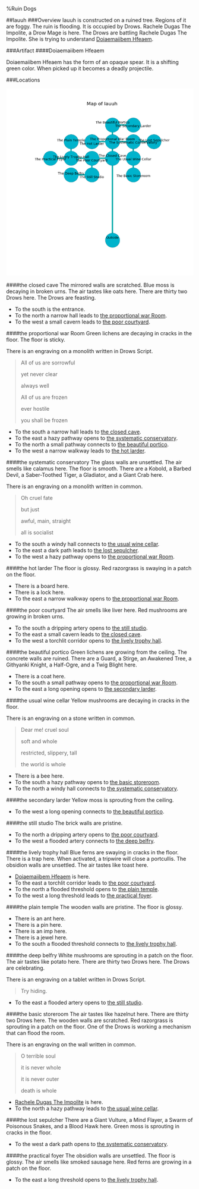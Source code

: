 %Ruin Dogs

##Iauuh
###Overview
Iauuh is constructed on a ruined tree. Regions of it are foggy. The ruin is flooding. It is occupied by Drows. <a name="Rachele-Dugas-The-Impolite"></a>Rachele Dugas The Impolite, a Drow Mage is here. The Drows are battling Rachele Dugas The Impolite. She  is trying to understand [Doiaemaiibem Hfeaem](#Doiaemaiibem-Hfeaem). 



###Artifact
####<a name="Doiaemaiibem-Hfeaem"></a>Doiaemaiibem Hfeaem


Doiaemaiibem Hfeaem has the form of an opaque spear. It is a shifting green color. When picked up it becomes a deadly projectile. 





###Locations


![](../v1/images/Iauuh.png)

####<a name="the-closed-cave"></a>the closed cave
The mirrored walls are scratched. Blue moss is decaying in broken urns. The air tastes like oats here. There are thirty two Drows here. The Drows are feasting. 



* To the south is the entrance.
* To the north a narrow hall leads to [the proportional war Room](#the-proportional-war-Room).
* To the west a small cavern leads to [the poor courtyard](#the-poor-courtyard).


####<a name="the-proportional-war-Room"></a>the proportional war Room
Green lichens are decaying in cracks in the floor. The floor is sticky. 

There is an engraving on a monolith written in Drows Script. 

> All of us are sorrowful
>
> yet never clear
>
> always well
>
> All of us are frozen
>
> ever hostile
>
> you shall be frozen
>


* To the south a narrow hall leads to [the closed cave](#the-closed-cave).
* To the east a hazy pathway opens to [the systematic conservatory](#the-systematic-conservatory).
* To the north a small pathway connects to [the beautiful portico](#the-beautiful-portico).
* To the west a narrow walkway leads to [the hot larder](#the-hot-larder).


####<a name="the-systematic-conservatory"></a>the systematic conservatory
The glass walls are unsettled. The air smells like calamus here. The floor is smooth. There are a Kobold, a Barbed Devil, a Saber-Toothed Tiger, a Gladiator, and a Giant Crab here. 

There is an engraving on a monolith written in common. 

> Oh cruel fate
>
> but just
>
> awful, main, straight
>
> all is socialist
>


* To the south a windy hall connects to [the usual wine cellar](#the-usual-wine-cellar).
* To the east a dark path leads to [the lost sepulcher](#the-lost-sepulcher).
* To the west a hazy pathway opens to [the proportional war Room](#the-proportional-war-Room).


####<a name="the-hot-larder"></a>the hot larder
The floor is glossy. Red razorgrass is swaying in a patch on the floor. 



* There is a board here.
* There is a lock here.
* To the east a narrow walkway opens to [the proportional war Room](#the-proportional-war-Room).


####<a name="the-poor-courtyard"></a>the poor courtyard
The air smells like liver here. Red mushrooms are growing in broken urns. 



* To the south a dripping artery opens to [the still studio](#the-still-studio).
* To the east a small cavern leads to [the closed cave](#the-closed-cave).
* To the west a torchlit corridor opens to [the lively trophy hall](#the-lively-trophy-hall).


####<a name="the-beautiful-portico"></a>the beautiful portico
Green lichens are growing from the ceiling. The concrete walls are ruined. There are a Guard, a Stirge, an Awakened Tree, a Githyanki Knight, a Half-Ogre, and a Twig Blight here. 



* There is a coat here.
* To the south a small pathway opens to [the proportional war Room](#the-proportional-war-Room).
* To the east a long opening opens to [the secondary larder](#the-secondary-larder).


####<a name="the-usual-wine-cellar"></a>the usual wine cellar
Yellow mushrooms are decaying in cracks in the floor. 

There is an engraving on a stone written in common. 

> Dear me! cruel soul
>
> soft and whole
>
> restricted, slippery, tall
>
> the world is whole
>


* There is a bee here.
* To the south a hazy pathway opens to [the basic storeroom](#the-basic-storeroom).
* To the north a windy hall connects to [the systematic conservatory](#the-systematic-conservatory).


####<a name="the-secondary-larder"></a>the secondary larder
Yellow moss is sprouting from the ceiling. 



* To the west a long opening connects to [the beautiful portico](#the-beautiful-portico).


####<a name="the-still-studio"></a>the still studio
The brick walls are pristine. 



* To the north a dripping artery opens to [the poor courtyard](#the-poor-courtyard).
* To the west a flooded artery connects to [the deep belfry](#the-deep-belfry).


####<a name="the-lively-trophy-hall"></a>the lively trophy hall
Blue ferns are swaying in cracks in the floor. There is a trap here. When activated, a tripwire will close a portcullis. The obsidion walls are unsettled. The air tastes like toast here. 



* [Doiaemaiibem Hfeaem](#Doiaemaiibem-Hfeaem) is here.
* To the east a torchlit corridor leads to [the poor courtyard](#the-poor-courtyard).
* To the north a flooded threshold opens to [the plain temple](#the-plain-temple).
* To the west a long threshold leads to [the practical foyer](#the-practical-foyer).


####<a name="the-plain-temple"></a>the plain temple
The wooden walls are pristine. The floor is glossy. 



* There is an ant here.
* There is a pin here.
* There is an imp here.
* There is a jewel here.
* To the south a flooded threshold connects to [the lively trophy hall](#the-lively-trophy-hall).


####<a name="the-deep-belfry"></a>the deep belfry
White mushrooms are sprouting in a patch on the floor. The air tastes like potato here. There are thirty two Drows here. The Drows are celebrating. 

There is an engraving on a tablet written in Drows Script. 

> Try hiding.
>


* To the east a flooded artery opens to [the still studio](#the-still-studio).


####<a name="the-basic-storeroom"></a>the basic storeroom
The air tastes like hazelnut here. There are thirty two Drows here. The wooden walls are scratched. Red razorgrass is sprouting in a patch on the floor. One of the Drows is working a mechanism that can flood the room. 

There is an engraving on the wall written in common. 

> O terrible soul
>
> it is never whole
>
> it is never outer
>
> death is whole
>


* [Rachele Dugas The Impolite](#Rachele-Dugas-The-Impolite) is here.
* To the north a hazy pathway leads to [the usual wine cellar](#the-usual-wine-cellar).


####<a name="the-lost-sepulcher"></a>the lost sepulcher
There are a Giant Vulture, a Mind Flayer, a Swarm of Poisonous Snakes, and a Blood Hawk here. Green moss is sprouting in cracks in the floor. 



* To the west a dark path opens to [the systematic conservatory](#the-systematic-conservatory).


####<a name="the-practical-foyer"></a>the practical foyer
The obsidion walls are unsettled. The floor is glossy. The air smells like smoked sausage here. Red ferns are growing in a patch on the floor. 



* To the east a long threshold opens to [the lively trophy hall](#the-lively-trophy-hall).



